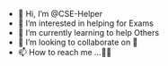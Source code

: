 - 👋 Hi, I’m @CSE-Helper
- 👀 I’m interested in helping for Exams
- 🌱 I’m currently learning to help Others
- 💞️ I’m looking to collaborate on 🙂
- 📫 How to reach me ...😶‍🌫️

<!---
CSE-Helper/CSE-Helper is a ✨ special ✨ repository because its `README.md` (this file) appears on your GitHub profile.
You can click the Preview link to take a look at your changes.
--->

